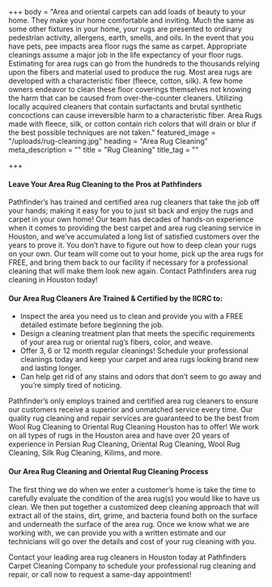 +++
body = "Area and oriental carpets can add loads of beauty to your home. They make your home comfortable and inviting. Much the same as some other fixtures in your home, your rugs are presented to ordinary pedestrian activity, allergens, earth, smells, and oils. In the event that you have pets, pee impacts area floor rugs the same as carpet.  Appropriate cleanings assume a major job in the life expectancy of your floor rugs. Estimating for area rugs can go from the hundreds to the thousands relying upon the fibers and material used to produce the rug. Most area rugs are developed with a characteristic fiber (fleece, cotton, silk). A few home owners endeavor to clean these floor coverings themselves not knowing the harm that can be caused from over-the-counter cleaners. Utilizing locally acquired cleaners that contain surfactants and brutal synthetic concoctions can cause irreversible harm to a characteristic fiber. Area Rugs made with fleece, silk, or cotton contain rich colors that will drain or blur if the best possible techniques are not taken."
featured_image = "/uploads/rug-cleaning.jpg"
heading = "Area Rug Cleaning"
meta_description = ""
title = "Rug Cleaning"
title_tag = ""

+++
#### Leave Your Area Rug Cleaning to the Pros at Pathfinders

Pathfinder’s has trained and certified area rug cleaners that take the job off your hands; making it easy for you to just sit back and enjoy the rugs and carpet in your own home! Our team has decades of hands-on experience when it comes to providing the best carpet and area rug cleaning service in Houston, and we’ve accumulated a long list of satisfied customers over the years to prove it. You don’t have to figure out how to deep clean your rugs on your own. Our team will come out to your home, pick up the area rugs for FREE, and bring them back to our facility if necessary for a professional cleaning that will make them look new again. Contact Pathfinders area rug cleaning in Houston today!

 

#### Our Area Rug Cleaners Are Trained & Certified by the IICRC to:

* Inspect the area you need us to clean and provide you with a FREE detailed estimate before beginning the job.
* Design a cleaning treatment plan that meets the specific requirements of your area rug or oriental rug’s fibers, color, and weave.
* Offer 3, 6 or 12 month regular cleanings! Schedule your professional cleanings today and keep your carpet and area rugs looking brand new and lasting longer.
* Can help get rid of any stains and odors that don’t seem to go away and you’re simply tired of noticing.

Pathfinder’s only employs trained and certified area rug cleaners to ensure our customers receive a superior and unmatched service every time. Our quality rug cleaning and repair services are guaranteed to be the best from Wool Rug Cleaning to Oriental Rug Cleaning Houston has to offer! We work on all types of rugs in the Houston area and have over 20 years of experience in Persian Rug Cleaning, Oriental Rug Cleaning, Wool Rug Cleaning, Silk Rug Cleaning, Kilims, and more.

 

#### Our Area Rug Cleaning and Oriental Rug Cleaning Process

The first thing we do when we enter a customer’s home is take the time to carefully evaluate the condition of the area rug(s) you would like to have us clean. We then put together a customized deep cleaning approach that will extract all of the stains, dirt, grime, and bacteria found both on the surface and underneath the surface of the area rug. Once we know what we are working with, we can provide you with a written estimate and our technicians will go over the details and cost of your rug cleaning with you.

Contact your leading area rug cleaners in Houston today at Pathfinders Carpet Cleaning Company to schedule your professional rug cleaning and repair, or call now to request a same-day appointment!
